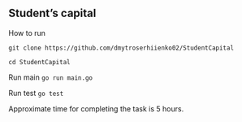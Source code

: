 ## Student’s capital

How to run 

`git clone https://github.com/dmytroserhiienko02/StudentCapital`

`cd StudentCapital`

Run main 
`go run main.go`

Run test
`go test`

Approximate time for completing the task is 5 hours.
